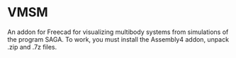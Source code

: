 # VMSM
An addon for Freecad for visualizing multibody systems from simulations of the program SAGA.
To work, you must install the Assembly4 addon, unpack .zip and .7z files.
